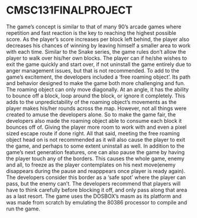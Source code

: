 # CMSC131FINALPROJECT
 The game’s concept is similar to that of many 90’s arcade games where repetition and
fast reaction is the key to reaching the highest possible score. As the player’s score increases
per block left behind, the player also decreases his chances of winning by leaving himself a
smaller area to work with each time.
Similar to the Snake series, the game rules don’t allow the player to walk over his/her
own blocks. The player can if he/she wishes to exit the game quickly and start over, if not
uninstall the game entirely due to anger management issues, but that is not recommended.
To add to the game’s excitement, the developers included a ‘free roaming object’. Its
path and behavior designed to make the game both more challenging and fun. The roaming
object can only move diagonally. At an angle, it has the ability to bounce off a block, loop
around the block, or ignore it completely. This adds to the unpredictability of the roaming
object’s movements as the player makes his/her rounds across the map.
However, not all things were created to amuse the developers alone. So to make the
game fair, the developers also made the roaming object able to consume each block it bounces
off of. Giving the player more room to work with and even a pixel sized escape route if done
right. All that said, meeting the free roaming object head on is not recommended as it will also
cause the player to exit the game, and perhaps to some extent uninstall as well.
In addition to the game’s next generation features, one can also pause the game by
having the player touch any of the borders. This causes the whole game, enemy and all, to
freeze as the player contemplates on his next move(enemy disappears during the pause and
reapppears once player is ready again). The developers consider this border as a ‘safe spot’
where the player can pass, but the enemy can’t. The developers recommend that players will
have to think carefully before blocking it off, and only pass along that area as a last resort.
The game uses the DOSBOX’s masm as its platform and was made from scratch by
emulating the 80386 processor to compile and run the game.

